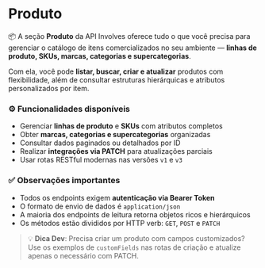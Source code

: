 # Produto

📦 A seção **Produto** da API Involves oferece tudo o que você precisa para gerenciar o catálogo de itens comercializados no seu ambiente — **linhas de produto, SKUs, marcas, categorias e supercategorias**.

Com ela, você pode **listar, buscar, criar e atualizar** produtos com flexibilidade, além de consultar estruturas hierárquicas e atributos personalizados por item.


### ⚙️ Funcionalidades disponíveis

* Gerenciar **linhas de produto** e **SKUs** com atributos completos
* Obter **marcas, categorias e supercategorias** organizadas
* Consultar dados paginados ou detalhados por ID
* Realizar **integrações via PATCH** para atualizações parciais
* Usar rotas RESTful modernas nas versões `v1` e `v3`


### ✅ Observações importantes

* Todos os endpoints exigem **autenticação via Bearer Token**
* O formato de envio de dados é `application/json`
* A maioria dos endpoints de leitura retorna objetos ricos e hierárquicos
* Os métodos estão divididos por HTTP verb: `GET`, `POST` e `PATCH`

> 💡 **Dica Dev**: Precisa criar um produto com campos customizados? Use os exemplos de `customFields` nas rotas de criação e atualize apenas o necessário com PATCH.
